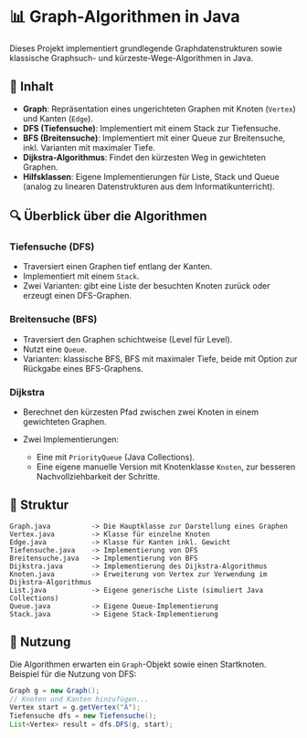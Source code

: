 # 📊 Graph-Algorithmen in Java

Dieses Projekt implementiert grundlegende Graphdatenstrukturen sowie klassische Graphsuch- und kürzeste-Wege-Algorithmen in Java.

## 📁 Inhalt

* **Graph**: Repräsentation eines ungerichteten Graphen mit Knoten (`Vertex`) und Kanten (`Edge`).
* **DFS (Tiefensuche)**: Implementiert mit einem Stack zur Tiefensuche.
* **BFS (Breitensuche)**: Implementiert mit einer Queue zur Breitensuche, inkl. Varianten mit maximaler Tiefe.
* **Dijkstra-Algorithmus**: Findet den kürzesten Weg in gewichteten Graphen.
* **Hilfsklassen**: Eigene Implementierungen für Liste, Stack und Queue (analog zu linearen Datenstrukturen aus dem Informatikunterricht).

## 🔍 Überblick über die Algorithmen

### Tiefensuche (DFS)

* Traversiert einen Graphen tief entlang der Kanten.
* Implementiert mit einem `Stack`.
* Zwei Varianten: gibt eine Liste der besuchten Knoten zurück oder erzeugt einen DFS-Graphen.

### Breitensuche (BFS)

* Traversiert den Graphen schichtweise (Level für Level).
* Nutzt eine `Queue`.
* Varianten: klassische BFS, BFS mit maximaler Tiefe, beide mit Option zur Rückgabe eines BFS-Graphens.

### Dijkstra

* Berechnet den kürzesten Pfad zwischen zwei Knoten in einem gewichteten Graphen.
* Zwei Implementierungen:

  * Eine mit `PriorityQueue` (Java Collections).
  * Eine eigene manuelle Version mit Knotenklasse `Knoten`, zur besseren Nachvollziehbarkeit der Schritte.

## 🔧 Struktur

```plaintext
Graph.java          -> Die Hauptklasse zur Darstellung eines Graphen
Vertex.java         -> Klasse für einzelne Knoten
Edge.java           -> Klasse für Kanten inkl. Gewicht
Tiefensuche.java    -> Implementierung von DFS
Breitensuche.java   -> Implementierung von BFS
Dijkstra.java       -> Implementierung des Dijkstra-Algorithmus
Knoten.java         -> Erweiterung von Vertex zur Verwendung im Dijkstra-Algorithmus
List.java           -> Eigene generische Liste (simuliert Java Collections)
Queue.java          -> Eigene Queue-Implementierung
Stack.java          -> Eigene Stack-Implementierung
```

## 🚀 Nutzung

Die Algorithmen erwarten ein `Graph`-Objekt sowie einen Startknoten. Beispiel für die Nutzung von DFS:

```java
Graph g = new Graph();
// Knoten und Kanten hinzufügen...
Vertex start = g.getVertex("A");
Tiefensuche dfs = new Tiefensuche();
List<Vertex> result = dfs.DFS(g, start);
```
